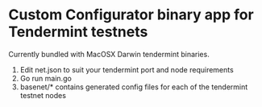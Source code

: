 # Custom Configurator binary app for Tendermint testnets

Currently bundled with MacOSX Darwin tendermint binaries.

1) Edit net.json to suit your tendermint port and node requirements
2) Go run main.go 
3) basenet/* contains generated config files for each of the tendermint testnet nodes